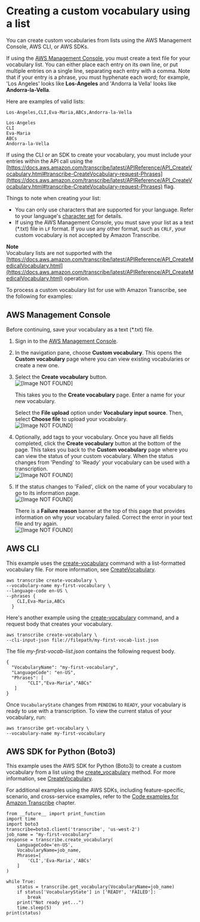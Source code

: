 # Creating a custom vocabulary using a list<a name="custom-vocabulary-create-list"></a>

You can create custom vocabularies from lists using the AWS Management Console, AWS CLI, or AWS SDKs\.

If using the [AWS Management Console](https://console.aws.amazon.com/transcribe/), you must create a text file for your vocabulary list\. You can either place each entry on its own line, or put multiple entries on a single line, separating each entry with a comma\. Note that if your entry is a phrase, you must hyphenate each word; for example, 'Los Angeles' looks like **Los\-Angeles** and 'Andorra la Vella' looks like **Andorra\-la\-Vella**\.

Here are examples of valid lists:

```
Los-Angeles,CLI,Eva-Maria,ABCs,Andorra-la-Vella
```

```
Los-Angeles
CLI
Eva-Maria
ABCs
Andorra-la-Vella
```

If using the CLI or an SDK to create your vocabulary, you must include your entries within the API call using the [https://docs.aws.amazon.com/transcribe/latest/APIReference/API_CreateVocabulary.html#transcribe-CreateVocabulary-request-Phrases](https://docs.aws.amazon.com/transcribe/latest/APIReference/API_CreateVocabulary.html#transcribe-CreateVocabulary-request-Phrases) flag\.

Things to note when creating your list:
+ You can only use characters that are supported for your language\. Refer to your language's [character set](charsets.md) for details\.
+ If using the AWS Management Console, you must save your list as a text \(\*\.txt\) file in `LF` format\. If you use any other format, such as `CRLF`, your custom vocabulary is not accepted by Amazon Transcribe\.

**Note**  
Vocabulary lists are not supported with the [https://docs.aws.amazon.com/transcribe/latest/APIReference/API_CreateMedicalVocabulary.html](https://docs.aws.amazon.com/transcribe/latest/APIReference/API_CreateMedicalVocabulary.html) operation\.

To process a custom vocabulary list for use with Amazon Transcribe, see the following for examples:

## AWS Management Console<a name="clm-create-list-howto-console"></a>

Before continuing, save your vocabulary as a text \(\*\.txt\) file\.

1. Sign in to the [AWS Management Console](https://console.aws.amazon.com/transcribe/)\.

1. In the navigation pane, choose **Custom vocabulary**\. This opens the **Custom vocabulary** page where you can view existing vocabularies or create a new one\.

1. Select the **Create vocabulary** button\.  
![\[Image NOT FOUND\]](http://docs.aws.amazon.com/transcribe/latest/dg/images/vocab-create-console.png)

   This takes you to the **Create vocabulary** page\. Enter a name for your new vocabulary\.

   Select the **File upload** option under **Vocabulary input source**\. Then, select **Choose file** to upload your vocabulary\.  
![\[Image NOT FOUND\]](http://docs.aws.amazon.com/transcribe/latest/dg/images/vocab-create-console-upload.png)

1. Optionally, add tags to your vocabulary\. Once you have all fields completed, click the **Create vocabulary** button at the bottom of the page\. This takes you back to the **Custom vocabulary** page where you can view the status of your custom vocabulary\. When the status changes from 'Pending' to 'Ready' your vocabulary can be used with a transcription\.  
![\[Image NOT FOUND\]](http://docs.aws.amazon.com/transcribe/latest/dg/images/vocab-create-console-pending.png)

1. If the status changes to 'Failed', click on the name of your vocabulary to go to its information page\.  
![\[Image NOT FOUND\]](http://docs.aws.amazon.com/transcribe/latest/dg/images/vocab-create-console-failed.png)

   There is a **Failure reason** banner at the top of this page that provides information on why your vocabulary failed\. Correct the error in your text file and try again\.  
![\[Image NOT FOUND\]](http://docs.aws.amazon.com/transcribe/latest/dg/images/vocab-create-console-failed2.png)

## AWS CLI<a name="vocab-create-list-howto-cli"></a>

This example uses the [create\-vocabulary](https://docs.aws.amazon.com/cli/latest/reference/transcribe/create-vocabulary.html) command with a list\-formatted vocabulary file\. For more information, see [CreateVocabulary](https://docs.aws.amazon.com/transcribe/latest/APIReference/API_CreateVocabulary.html)\.

```
aws transcribe create-vocabulary \ 
--vocabulary-name my-first-vocabulary \ 
--language-code en-US \ 
--phrases {
    CLI,Eva-Maria,ABCs
  }
```

Here's another example using the [create\-vocabulary](https://docs.aws.amazon.com/cli/latest/reference/transcribe/create-vocabulary.html) command, and a request body that creates your vocabulary\.

```
aws transcribe create-vocabulary \
--cli-input-json file://filepath/my-first-vocab-list.json
```

The file *my\-first\-vocab\-list\.json* contains the following request body\.

```
{
  "VocabularyName": "my-first-vocabulary",
  "LanguageCode": "en-US",
  "Phrases": [
        "CLI","Eva-Maria","ABCs"
   ]
}
```

Once `VocabularyState` changes from `PENDING` to `READY`, your vocabulary is ready to use with a transcription\. To view the current status of your vocabulary, run:

```
aws transcribe get-vocabulary \
--vocabulary-name my-first-vocabulary
```

## AWS SDK for Python \(Boto3\)<a name="vocab-create-list-howto-python-batch"></a>

This example uses the AWS SDK for Python \(Boto3\) to create a custom vocabulary from a list using the [create\_vocabulary](https://boto3.amazonaws.com/v1/documentation/api/latest/reference/services/transcribe.html#TranscribeService.Client.create_vocabulary) method\. For more information, see [CreateVocabulary](https://docs.aws.amazon.com/transcribe/latest/APIReference/API_CreateVocabulary.html)\.

For additional examples using the AWS SDKs, including feature\-specific, scenario, and cross\-service examples, refer to the [Code examples for Amazon Transcribe](service_code_examples.md) chapter\.

```
from __future__ import print_function
import time
import boto3
transcribe=boto3.client('transcribe', 'us-west-2')
job_name = "my-first-vocabulary"
response = transcribe.create_vocabulary(
    LanguageCode='en-US',
    VocabularyName=job_name,
    Phrases=[
        'CLI','Eva-Maria','ABCs'
    ]
)

while True:
    status = transcribe.get_vocabulary(VocabularyName=job_name)
    if status['VocabularyState'] in ['READY', 'FAILED']:
        break
    print("Not ready yet...")
    time.sleep(5)
print(status)
```